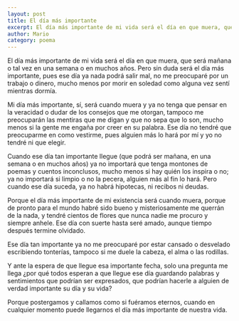```yaml
---
layout: post
title: El día más importante
excerpt: El día más importante de mi vida será el día en que muera, que será mañana o tal vez en una semana o en muchos años. Pero sin duda será el día más importante
author: Mario
category: poema
---
```


El día más importante de mi vida será el día en que muera, que será mañana o tal vez en una semana o en muchos años. Pero sin duda será el día más importante, pues ese día ya nada podrá salir mal, no me preocuparé por un trabajo o dinero, mucho menos por morir en soledad como alguna vez sentí mientras dormía. 

Mi día más importante, sí, será cuando muera y ya no tenga que pensar en la veracidad o dudar de los consejos que me otorgan, tampoco me preocuparán las mentiras que me digan y que no sepa que lo son, mucho menos si la gente me engaña por creer en su palabra. Ese día no tendré que preocuparme en como vestirme, pues alguien más lo hará por mí y yo no tendré ni que elegir. 

Cuando ese día tan importante llegue (que podrá ser mañana, en una semana o en muchos años) ya no importará que tenga montones de poemas y cuentos inconclusos, mucho menos si hay quién los inspira o no; ya no importará si limpio o no la pecera, alguien más al fin lo hará. Pero cuando ese día suceda, ya no habrá hipotecas, ni recibos ni deudas. 

Porque el día más importante de mi existencia será cuando muera, porque de pronto para el mundo habré sido bueno y misteriosamente me querrán de la nada, y tendré cientos de flores que nunca nadie me procuro y siempre anhele. Ese día con suerte hasta seré amado, aunque tiempo después termine olvidado. 

Ese día tan importante ya no me preocuparé por estar cansado o desvelado escribiendo tonterías, tampoco si me duele la cabeza, el alma o las rodillas. 

Y ante la espera de que llegue esa importante fecha, solo una pregunta me llega ¿por qué todos esperan a que llegue ese día guardando palabras y sentimientos que podrían ser expresados, que podrían hacerle a alguien de verdad importante su día y su vida?

Porque postergamos y callamos como si fuéramos eternos, cuando en cualquier momento puede llegarnos el día más importante de nuestra vida. 






